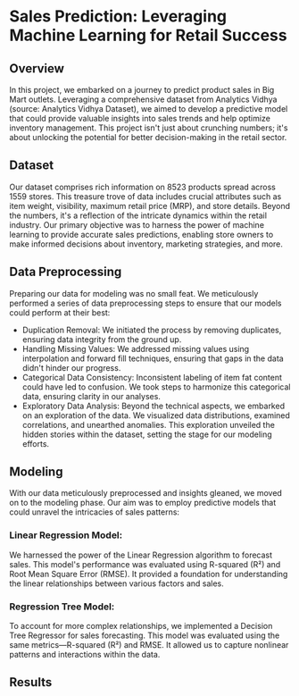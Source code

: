 # Sales Prediction: Leveraging Machine Learning for Retail Success

## Overview
In this project, we embarked on a journey to predict product sales in Big Mart outlets. Leveraging a comprehensive dataset from Analytics Vidhya (source: Analytics Vidhya Dataset), we aimed to develop a predictive model that could provide valuable insights into sales trends and help optimize inventory management. This project isn't just about crunching numbers; it's about unlocking the potential for better decision-making in the retail sector.

## Dataset
Our dataset comprises rich information on 8523 products spread across 1559 stores. This treasure trove of data includes crucial attributes such as item weight, visibility, maximum retail price (MRP), and store details. Beyond the numbers, it's a reflection of the intricate dynamics within the retail industry. Our primary objective was to harness the power of machine learning to provide accurate sales predictions, enabling store owners to make informed decisions about inventory, marketing strategies, and more.

## Data Preprocessing
Preparing our data for modeling was no small feat. We meticulously performed a series of data preprocessing steps to ensure that our models could perform at their best:

*   Duplication Removal: We initiated the process by removing duplicates, ensuring data integrity from the ground up.
*   Handling Missing Values: We addressed missing values using interpolation and forward fill techniques, ensuring that gaps in the data didn't hinder our progress.
*   Categorical Data Consistency: Inconsistent labeling of item fat content could have led to confusion. We took steps to harmonize this categorical data, ensuring clarity in our analyses.
*   Exploratory Data Analysis: Beyond the technical aspects, we embarked on an exploration of the data. We visualized data distributions, examined correlations, and unearthed anomalies. This exploration unveiled the hidden stories within the dataset, setting the stage for our modeling efforts.

## Modeling
With our data meticulously preprocessed and insights gleaned, we moved on to the modeling phase. Our aim was to employ predictive models that could unravel the intricacies of sales patterns:

### Linear Regression Model:
We harnessed the power of the Linear Regression algorithm to forecast sales. This model's performance was evaluated using R-squared (R²) and Root Mean Square Error (RMSE). It provided a foundation for understanding the linear relationships between various factors and sales.

### Regression Tree Model:
To account for more complex relationships, we implemented a Decision Tree Regressor for sales forecasting. This model was evaluated using the same metrics—R-squared (R²) and RMSE. It allowed us to capture nonlinear patterns and interactions within the data.

## Results
